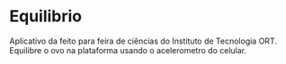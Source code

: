 # Equilibrio
Aplicativo da feito para feira de ciências do Instituto de Tecnologia ORT.
Equilibre o ovo na plataforma usando o acelerometro do celular.
